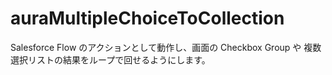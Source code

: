 # auraMultipleChoiceToCollection
Salesforce Flow のアクションとして動作し、画面の Checkbox Group や 複数選択リストの結果をループで回せるようにします。
